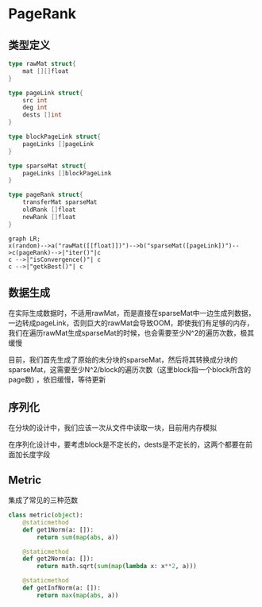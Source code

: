 # PageRank

## 类型定义

```go
type rawMat struct{
    mat [][]float
}

type pageLink struct{
    src int
    deg int
    dests []int
}

type blockPageLink struct{
    pageLinks []pageLink
}

type sparseMat struct{
    pageLinks []blockPageLink
}

type pageRank struct{
    transferMat sparseMat
    oldRank []float
    newRank []float
}
```

```mermaid
graph LR;
x(random)-->a("rawMat([[float]])")-->b("sparseMat([pageLink])")-->c(pageRank)-->|"iter()"|c
c -->|"isConvergence()"| c
c -->|"getkBest()"| c
```

## 数据生成

在实际生成数据时，不适用rawMat，而是直接在sparseMat中一边生成列数据，一边转成pageLink，否则巨大的rawMat会导致OOM，即使我们有足够的内存，我们在遍历rawMat生成sparseMat的时候，也会需要至少N^2的遍历次数，极其缓慢

目前，我们首先生成了原始的未分块的sparseMat，然后将其转换成分块的sparseMat，这需要至少N^2/block的遍历次数（这里block指一个block所含的page数) ，依旧缓慢，等待更新

## 序列化

在分块的设计中，我们应该一次从文件中读取一块，目前用内存模拟

在序列化设计中，要考虑block是不定长的，dests是不定长的，这两个都要在前面加长度字段

## Metric

集成了常见的三种范数

```python
class metric(object):
    @staticmethod
    def get1Norm(a: []):
        return sum(map(abs, a))

    @staticmethod
    def get2Norm(a: []):
        return math.sqrt(sum(map(lambda x: x**2, a)))

    @staticmethod
    def getInfNorm(a: []):
        return max(map(abs, a))
```

